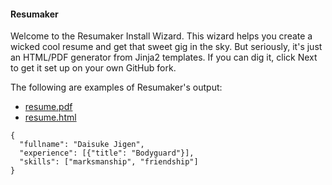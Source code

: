 #### Resumaker

Welcome to the Resumaker Install Wizard.
This wizard helps you create a wicked cool resume and get that sweet gig in the sky.
But seriously, it's just an HTML/PDF generator from Jinja2 templates.
If you can dig it, click Next to get it set up on your own GitHub fork.

The following are examples of Resumaker's output:

* [resume.pdf](./resume.pdf)
* [resume.html](./resume.html)

```
{
  "fullname": "Daisuke Jigen",
  "experience": [{"title": "Bodyguard"}],
  "skills": ["marksmanship", "friendship"]
}
```

